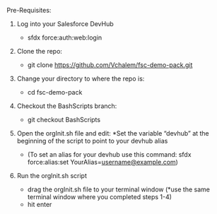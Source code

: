 Pre-Requisites: 

1) Log into your Salesforce DevHub
    * sfdx force:auth:web:login

2) Clone the repo: 
    * git clone https://github.com/Vchalem/fsc-demo-pack.git
    
3) Change your directory to where the repo is: 
    * cd fsc-demo-pack

4) Checkout the BashScripts branch: 
   * git checkout BashScripts

5) Open the orgInit.sh file and edit: 
   *Set the variable “devhub” at the beginning of the script to point to your devhub alias
    * (To set an alias for your devhub use this command: sfdx force:alias:set YourAlias=username@example.com)
    
6) Run the orgInit.sh script
   * drag the orgInit.sh file to your terminal window (*use the same terminal window where you completed steps 1-4)
   * hit enter






